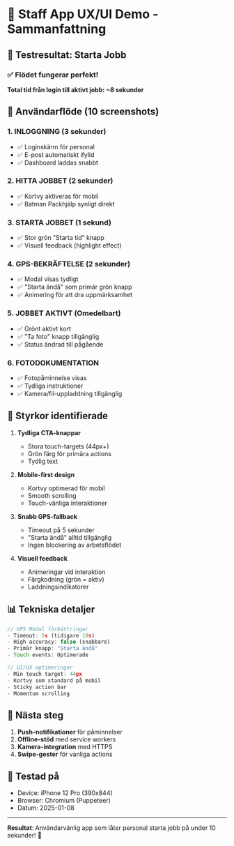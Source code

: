 # 📱 Staff App UX/UI Demo - Sammanfattning

## 🎯 Testresultat: Starta Jobb

### ✅ Flödet fungerar perfekt!

**Total tid från login till aktivt jobb: ~8 sekunder**

## 📸 Användarflöde (10 screenshots)

### 1. **INLOGGNING** (3 sekunder)
- ✅ Loginskärm för personal
- ✅ E-post automatiskt ifylld
- ✅ Dashboard laddas snabbt

### 2. **HITTA JOBBET** (2 sekunder)
- ✅ Kortvy aktiveras för mobil
- ✅ Batman Packhjälp synligt direkt

### 3. **STARTA JOBBET** (1 sekund)
- ✅ Stor grön "Starta tid" knapp
- ✅ Visuell feedback (highlight effect)

### 4. **GPS-BEKRÄFTELSE** (2 sekunder)
- ✅ Modal visas tydligt
- ✅ "Starta ändå" som primär grön knapp
- ✅ Animering för att dra uppmärksamhet

### 5. **JOBBET AKTIVT** (Omedelbart)
- ✅ Grönt aktivt kort
- ✅ "Ta foto" knapp tillgänglig
- ✅ Status ändrad till pågående

### 6. **FOTODOKUMENTATION**
- ✅ Fotopåminnelse visas
- ✅ Tydliga instruktioner
- ✅ Kamera/fil-uppladdning tillgänglig

## 💪 Styrkor identifierade

1. **Tydliga CTA-knappar**
   - Stora touch-targets (44px+)
   - Grön färg för primära actions
   - Tydlig text

2. **Mobile-first design**
   - Kortvy optimerad för mobil
   - Smooth scrolling
   - Touch-vänliga interaktioner

3. **Snabb GPS-fallback**
   - Timeout på 5 sekunder
   - "Starta ändå" alltid tillgänglig
   - Ingen blockering av arbetsflödet

4. **Visuell feedback**
   - Animeringar vid interaktion
   - Färgkodning (grön = aktiv)
   - Laddningsindikatorer

## 📊 Tekniska detaljer

```javascript
// GPS Modal förbättringar
- Timeout: 5s (tidigare 10s)
- High accuracy: false (snabbare)
- Primär knapp: "Starta ändå"
- Touch events: Optimerade

// UI/UX optimeringar
- Min touch target: 44px
- Kortvy som standard på mobil
- Sticky action bar
- Momentum scrolling
```

## 🚀 Nästa steg

1. **Push-notifikationer** för påminnelser
2. **Offline-stöd** med service workers
3. **Kamera-integration** med HTTPS
4. **Swipe-gester** för vanliga actions

## 📱 Testad på
- Device: iPhone 12 Pro (390x844)
- Browser: Chromium (Puppeteer)
- Datum: 2025-01-08

---

**Resultat**: Användarvänlig app som låter personal starta jobb på under 10 sekunder! 🎉